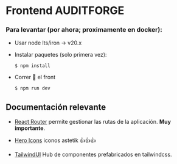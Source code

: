 # Frontend AUDITFORGE

### Para levantar (por ahora; proximamente en docker):

- Usar node lts/iron -> v20.x


- Instalar paquetes (solo primera vez):

    `$ npm install`

- Correr 🥵 el front

    `$ npm run dev`



## Documentación relevante


- [React Router](https://reactrouter.com/en/main/start/tutorial) permite gestionar las rutas de la aplicación. **Muy importante**.

- [Hero Icons](https://heroicons.com/) iconos astetik 👍👍👍

- [TailwindUI](https://tailwindui.com/) Hub de componentes prefabricados en tailwindcss. 